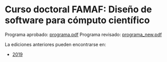 # Curso doctoral FAMAF: Diseño de software para cómputo científico

Programa aprobado: [programa.pdf](programa.pdf)
Programa revisado: [programa_new.pdf](programa_new.pdf) 

La ediciones anteriores pueden encontrarse en:

- [2019](https://github.com/leliel12/diseno_sci_sfw/tree/2019)
